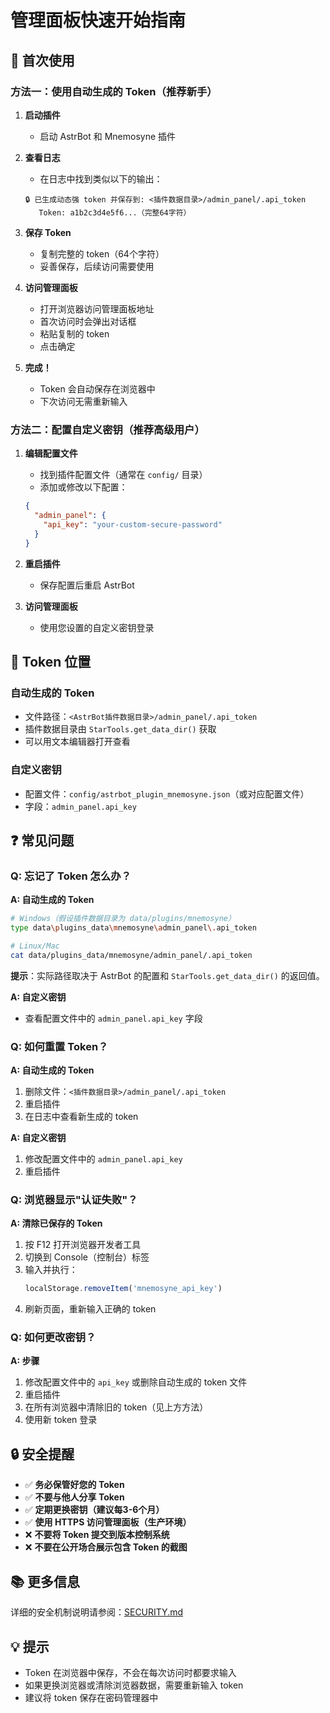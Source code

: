 # 管理面板快速开始指南

## 🚀 首次使用

### 方法一：使用自动生成的 Token（推荐新手）

1. **启动插件**
   - 启动 AstrBot 和 Mnemosyne 插件

2. **查看日志**
   - 在日志中找到类似以下的输出：
   ```
   🔒 已生成动态强 token 并保存到: <插件数据目录>/admin_panel/.api_token
      Token: a1b2c3d4e5f6...（完整64字符）
   ```

3. **保存 Token**
   - 复制完整的 token（64个字符）
   - 妥善保存，后续访问需要使用

4. **访问管理面板**
   - 打开浏览器访问管理面板地址
   - 首次访问时会弹出对话框
   - 粘贴复制的 token
   - 点击确定

5. **完成！**
   - Token 会自动保存在浏览器中
   - 下次访问无需重新输入

### 方法二：配置自定义密钥（推荐高级用户）

1. **编辑配置文件**
   - 找到插件配置文件（通常在 `config/` 目录）
   - 添加或修改以下配置：
   ```json
   {
     "admin_panel": {
       "api_key": "your-custom-secure-password"
     }
   }
   ```

2. **重启插件**
   - 保存配置后重启 AstrBot

3. **访问管理面板**
   - 使用您设置的自定义密钥登录

## 📍 Token 位置

### 自动生成的 Token
- 文件路径：`<AstrBot插件数据目录>/admin_panel/.api_token`
- 插件数据目录由 `StarTools.get_data_dir()` 获取
- 可以用文本编辑器打开查看

### 自定义密钥
- 配置文件：`config/astrbot_plugin_mnemosyne.json`（或对应配置文件）
- 字段：`admin_panel.api_key`

## ❓ 常见问题

### Q: 忘记了 Token 怎么办？

**A: 自动生成的 Token**
```bash
# Windows（假设插件数据目录为 data/plugins/mnemosyne）
type data\plugins_data\mnemosyne\admin_panel\.api_token

# Linux/Mac
cat data/plugins_data/mnemosyne/admin_panel/.api_token
```

**提示**：实际路径取决于 AstrBot 的配置和 `StarTools.get_data_dir()` 的返回值。

**A: 自定义密钥**
- 查看配置文件中的 `admin_panel.api_key` 字段

### Q: 如何重置 Token？

**A: 自动生成的 Token**
1. 删除文件：`<插件数据目录>/admin_panel/.api_token`
2. 重启插件
3. 在日志中查看新生成的 token

**A: 自定义密钥**
1. 修改配置文件中的 `admin_panel.api_key`
2. 重启插件

### Q: 浏览器显示"认证失败"？

**A: 清除已保存的 Token**
1. 按 F12 打开浏览器开发者工具
2. 切换到 Console（控制台）标签
3. 输入并执行：
   ```javascript
   localStorage.removeItem('mnemosyne_api_key')
   ```
4. 刷新页面，重新输入正确的 token

### Q: 如何更改密钥？

**A: 步骤**
1. 修改配置文件中的 `api_key` 或删除自动生成的 token 文件
2. 重启插件
3. 在所有浏览器中清除旧的 token（见上方方法）
4. 使用新 token 登录

## 🔒 安全提醒

- ✅ **务必保管好您的 Token**
- ✅ **不要与他人分享 Token**
- ✅ **定期更换密钥（建议每3-6个月）**
- ✅ **使用 HTTPS 访问管理面板（生产环境）**
- ❌ **不要将 Token 提交到版本控制系统**
- ❌ **不要在公开场合展示包含 Token 的截图**

## 📚 更多信息

详细的安全机制说明请参阅：[SECURITY.md](./SECURITY.md)

## 💡 提示

- Token 在浏览器中保存，不会在每次访问时都要求输入
- 如果更换浏览器或清除浏览器数据，需要重新输入 token
- 建议将 token 保存在密码管理器中
